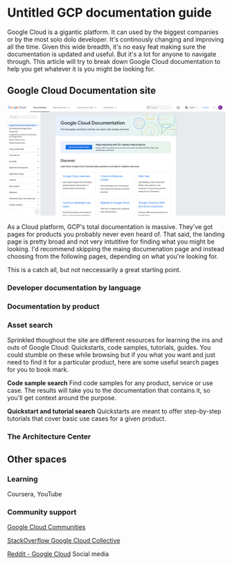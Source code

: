 # Untitled GCP documentation guide

Google Cloud is a gigantic platform. It can used by the biggest companies or by the most solo dolo developer. It's continously changing and improving all the time. Given this wide breadth, it's no easy feat making sure the documentation is updated and useful. But it's a lot for anyone to navigate through. This article will try to break down Google Cloud documentation to help you get whatever it is you might be looking for.

## Google Cloud Documentation site 
![Google Cloud Documentation](/public/img/gcpdocs.png)

As a Cloud platform, GCP's total documentation is massive. They've got pages for products you probably never even heard of. That said, the landing page is pretty broad and not very intutitive for finding what you might be looking. I'd recommend skipping the maing documenation page and instead choosing from the following pages, depending on what you're looking for. 

This is a catch all, but not neccessarily a great starting point. 

### Developer documentation by language

### Documentation by product

### Asset search

Sprinkled thoughout the site are different resources for learning the ins and outs of Google Cloud: Quickstarts, code samples, tutorials, guides.  You could stumble on these while browsing but if you what you want and just need to find it for a particular product, here are some useful search pages for you to book mark.

**Code sample search**
Find code samples for any product, service or use case. The results will take you to the documentation that contains it, so you'll get context around the purpose.

**Quickstart and tutorial search**
Quickstarts are meant to offer step-by-step tutorials that cover basic use cases for a given product. 



### The Architecture Center


## Other spaces

###  Learning
Coursera, YouTube

### Community support
[Google Cloud Communities](https://discuss.google.dev/c/google-cloud)

[StackOverflow Google Cloud Collective](https://stackoverflow.com/collectives/google-cloud)

[Reddit - Google Cloud](https://reddit.com/r/googlecloud)
Social media 